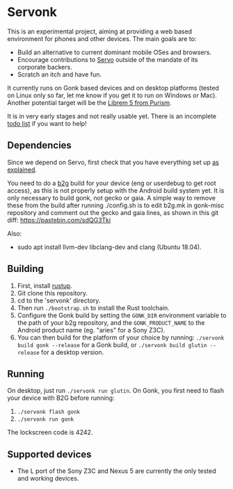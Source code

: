 # Servonk

This is an experimental project, aiming at providing a web based environment for phones and other devices. The main goals are to:
- Build an alternative to current dominant mobile OSes and browsers.
- Encourage contributions to [Servo](https://servo.org) outside of the mandate of its corporate backers.
- Scratch an itch and have fun.

It currently runs on Gonk based devices and on desktop platforms (tested on Linux only so far, let me know if you get it to run on Windows or Mac). Another potential target will be the [Librem 5 from Purism](https://puri.sm/shop/librem-5/).

It is in very early stages and not really usable yet. There is an incomplete [todo list](todo.md) if you want to help!

## Dependencies

Since we depend on Servo, first check that you have everything set up [as explained](https://github.com/servo/servo/blob/master/README.md#setting-up-your-environment).

You need to do a [b2g](https://github.com/mozilla-b2g/B2G) build for your device (eng or userdebug to get root access), as this is not properly setup with the Android build system yet. It is only necessary to build gonk, not gecko or gaia. A simple way to remove these from the build after running ./config.sh is to edit b2g.mk in gonk-misc repository and comment out the gecko and gaia lines, as shown in this git diff: https://pastebin.com/sdQG3Tki

Also:
- sudo apt install llvm-dev libclang-dev and clang (Ubuntu 18.04).

## Building

1) First, install [rustup](https://rustup.rs/).
2) Git clone this repository.
3) cd to the 'servonk' directory.
4) Then run `./bootstrap.sh` to install the Rust toolchain. 
5) Configure the Gonk build by setting the `GONK_DIR` environment variable to the path of your b2g repository, and the `GONK_PRODUCT_NAME` to the Android product name (eg. "aries" for a Sony Z3C).
6) You can then build for the platform of your choice by running:
`./servonk build gonk --release` for a Gonk build, or `./servonk build glutin --release` for a desktop version.

## Running

On desktop, just run `./servonk run glutin`. On Gonk, you first need to flash your device with B2G before running:
1. `./servonk flash gonk`
2. `./servonk run gonk`

The lockscreen code is 4242.

## Supported devices

- The L port of the Sony Z3C and Nexus 5 are currently the only tested and working devices.
